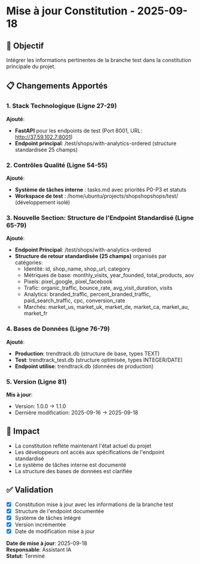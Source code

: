 # Mise à jour Constitution - 2025-09-18

## 🎯 Objectif
Intégrer les informations pertinentes de la branche test dans la constitution principale du projet.

## 📋 Changements Apportés

### 1. Stack Technologique (Ligne 27-29)
**Ajouté**:
- **FastAPI** pour les endpoints de test (Port 8001, URL: http://37.59.102.7:8001)
- **Endpoint principal**: /test/shops/with-analytics-ordered (structure standardisée 25 champs)

### 2. Contrôles Qualité (Ligne 54-55)
**Ajouté**:
- **Système de tâches interne** : tasks.md avec priorités P0-P3 et statuts
- **Workspace de test** : /home/ubuntu/projects/shopshopshops/test/ (développement isolé)

### 3. Nouvelle Section: Structure de l'Endpoint Standardisé (Ligne 65-79)
**Ajouté**:
- **Endpoint Principal**: /test/shops/with-analytics-ordered
- **Structure de retour standardisée (25 champs)** organisés par catégories:
  - Identité: id, shop_name, shop_url, category
  - Métriques de base: monthly_visits, year_founded, total_products, aov
  - Pixels: pixel_google, pixel_facebook
  - Trafic: organic_traffic, bounce_rate, avg_visit_duration, visits
  - Analytics: branded_traffic, percent_branded_traffic, paid_search_traffic, cpc, conversion_rate
  - Marchés: market_us, market_uk, market_de, market_ca, market_au, market_fr

### 4. Bases de Données (Ligne 76-79)
**Ajouté**:
- **Production**: trendtrack.db (structure de base, types TEXT)
- **Test**: trendtrack_test.db (structure optimisée, types INTEGER/DATE)
- **Endpoint utilise**: trendtrack.db (données de production)

### 5. Version (Ligne 81)
**Mis à jour**:
- Version: 1.0.0 → 1.1.0
- Dernière modification: 2025-09-16 → 2025-09-18

## 🔄 Impact
- La constitution reflète maintenant l'état actuel du projet
- Les développeurs ont accès aux spécifications de l'endpoint standardisé
- Le système de tâches interne est documenté
- La structure des bases de données est clarifiée

## ✅ Validation
- [x] Constitution mise à jour avec les informations de la branche test
- [x] Structure de l'endpoint documentée
- [x] Système de tâches intégré
- [x] Version incrémentée
- [x] Date de modification mise à jour

**Date de mise à jour**: 2025-09-18  
**Responsable**: Assistant IA  
**Statut**: Terminé
